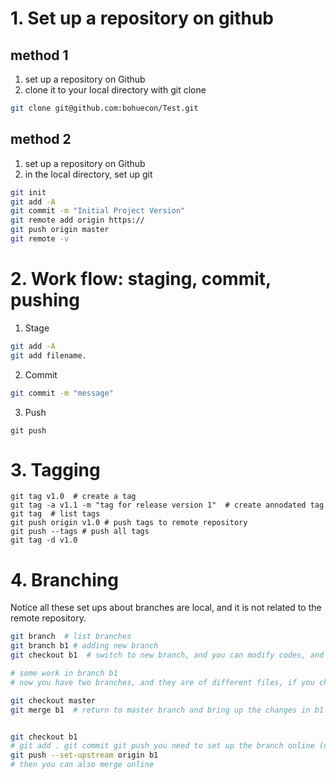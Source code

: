 # 1. Set up a repository on github

## method 1
1. set up a repository on Github
2. clone it to your local directory with git clone
```bash
git clone git@github.com:bohuecon/Test.git
```


## method 2
1. set up a repository on Github
2. in the local directory, set up git
```bash
git init
git add -A
git commit -m "Initial Project Version"
git remote add origin https://
git push origin master
git remote -v
```

# 2. Work flow: staging, commit, pushing
1. Stage
```bash
git add -A
git add filename.
```
2. Commit
```bash
git commit -m "message"
```
3. Push
```
git push
```

# 3. Tagging

```
git tag v1.0  # create a tag
git tag -a v1.1 -m "tag for release version 1"  # create annodated tag
git tag  # list tags
git push origin v1.0 # push tags to remote repository
git push --tags # push all tags
git tag -d v1.0
```


# 4. Branching

Notice all these set ups about branches are local, and it is not related to the remote repository. 

```bash
git branch  # list branches
git branch b1 # adding new branch
git checkout b1  # switch to new branch, and you can modify codes, and it will not change anything on other branches

# some work in branch b1
# now you have two branches, and they are of different files, if you checkout back to master, you will find the file you are editing are different. 

git checkout master
git merge b1  # return to master branch and bring up the changes in b1


git checkout b1
# git add . git commit git push you need to set up the branch online (upsstream)
git push --set-upstream origin b1
# then you can also merge online

```
